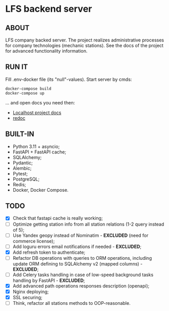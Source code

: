 # **LFS backend server**

## ABOUT
LFS company backed server. The project realizes administrative processes for company technologies (mechanic stations).
See the docs of the project for advanced functionality information.

## RUN IT
Fill .env-docker file (its "null"-values).
Start server by cmds:
```
docker-compose build
docker-compose up
```
... and open docs you need then: 
- [Localhost project docs](http://localhost:8080/docs)
- [redoc](http://localhost:8080/redoc)

## BUILT-IN
- Python 3.11 + asyncio;
- FastAPI + FastAPI cache;
- SQLAlchemy;
- Pydantic;
- Alembic;
- Pytest;
- PostgreSQL;
- Redis;
- Docker, Docker Compose.

## TODO
- [x] Check that fastapi cache is really working;
- [ ] Optimize getting station info from all station relations (1-2 query instead of 5);
- [ ] Use Yandex geopy instead of Nominatim - **EXCLUDED** (need for commerce license);
- [ ] Add loguru errors email notifications if needed - **EXCLUDED**;
- [x] Add refresh token to authenticate;
- [ ] Refactor DB operations with queries to ORM operations, including update ORM defining to SQLAlchemy v2 (mapped columns) - **EXCLUDED**;
- [ ] Add Celery tasks handling in case of low-speed background tasks handling by FastAPI - **EXCLUDED**;
- [x] Add advanced path operations responses description (openapi);
- [x] Nginx deploying;
- [x] SSL securing;
- [ ] Think, refactor all stations methods to OOP-reasonable.